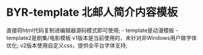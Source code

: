 # BYR-template 北邮人简介内容模板
直接将html代码复制进编辑器源码模式即可使用;
    - template是动漫模板
    - template2是剧集/电影模板
v1版本是当前使用的，未针对非Windows用户做字体优化;
v2版本使用自定义css，提供全平台字体支持;